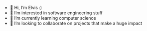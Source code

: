 - 👋 Hi, I’m Elvis :)
- 👀 I’m interested in software engineering stuff
- 🌱 I’m currently learning computer science
- 💞️ I’m looking to collaborate on projects that make a huge impact
